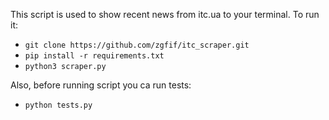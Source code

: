 This script is used to show recent news from itc.ua to your terminal. To run it:

 - ``git clone https://github.com/zgfif/itc_scraper.git``
 - ``pip install -r requirements.txt``
 - ``python3 scraper.py``

Also, before running script you ca run tests:

- ``python tests.py``